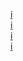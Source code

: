 [i](12.1_manipulation_de_listes.md)<br />
[i](12.2_codage_par_plage.md)<br />
[i](12.3_calculatrice.md)<br />
[i](tp12.md)<br />
